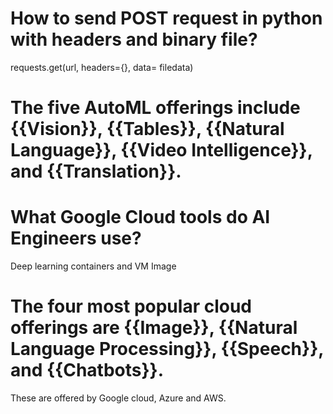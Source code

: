 # How to send POST request in python with headers and binary file?
requests.get(url, headers={}, data= filedata)

# The five AutoML offerings include {{Vision}}, {{Tables}}, {{Natural Language}}, {{Video Intelligence}}, and {{Translation}}.

# What Google Cloud tools do AI Engineers use?
Deep learning containers and VM Image

# The four most popular cloud offerings are {{Image}}, {{Natural Language Processing}}, {{Speech}}, and {{Chatbots}}.
These are offered by Google cloud, Azure and AWS.
